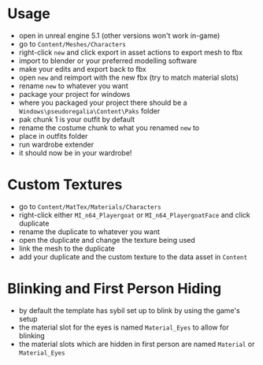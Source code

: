 # Usage
- open in unreal engine 5.1 (other versions won't work in-game)
- go to `Content/Meshes/Characters`
- right-click `new` and click export in asset actions to export mesh to fbx
- import to blender or your preferred modelling software
- make your edits and export back to fbx
- open `new` and reimport with the new fbx (try to match material slots)
- rename `new` to whatever you want
- package your project for windows
- where you packaged your project there should be a `Windows\pseudoregalia\Content\Paks` folder
- pak chunk 1 is your outfit by default
- rename the costume chunk to what you renamed `new` to
- place in outfits folder
- run wardrobe extender
- it should now be in your wardrobe!

# Custom Textures
- go to `Content/MatTex/Materials/Characters`
- right-click either `MI_n64_Playergoat` or `MI_n64_PlayergoatFace` and click duplicate
- rename the duplicate to whatever you want
- open the duplicate and change the texture being used
- link the mesh to the duplicate
- add your duplicate and the custom texture to the data asset in `Content`

# Blinking and First Person Hiding
- by default the template has sybil set up to blink by using the game's setup
- the material slot for the eyes is named `Material_Eyes` to allow for blinking
- the material slots which are hidden in first person are named `Material` or `Material_Eyes`
